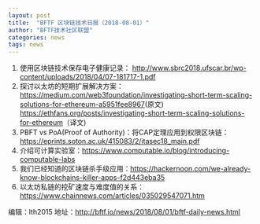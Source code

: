 ```yaml
---
layout: post
title:  "BFTF 区块链技术日报（2018-08-01）"
author: "BFTF技术社区联盟"
categories: news
tags: news
---
```


1. 使用区块链技术保存电子健康记录： <http://www.sbrc2018.ufscar.br/wp-content/uploads/2018/04/07-181717-1.pdf>
2. 探讨以太坊的短期扩展解决方案：<https://medium.com/web3foundation/investigating-short-term-scaling-solutions-for-ethereum-a5951fee8967>(原文)  <https://ethfans.org/posts/investigating-short-term-scaling-solutions-for-ethereum>（译文)
3. PBFT vs PoA(Proof of Authority)：将CAP定理应用到权限区块链：<https://eprints.soton.ac.uk/415083/2/itasec18_main.pdf>
4. 介绍可计算实验室：<https://www.computable.io/blog/introducing-computable-labs>
5. 我们已经知道的区块链杀手级应用：<https://hackernoon.com/we-already-know-blockchains-killer-apps-f2d443eba35>
6. 以太坊私链的挖矿速度与难度值的关系： <https://www.chainnews.com/articles/035029547071.htm>

编辑：lth2015
地址：<http://bftf.io/news/2018/08/01/bftf-daily-news.html>
